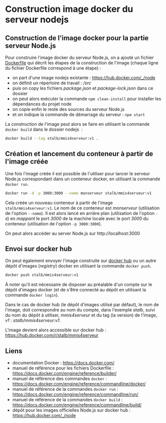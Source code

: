 # Construction image docker du serveur nodejs

## Construction de l'image docker pour la partie serveur Node.js

Pour construire l'image docker du serveur Node.js, 
on a ajouté un fichier [Dockerfile](Dockerfile)
qui décrit les étapes de la construction de l'image 
(chaque ligne du fichier Dockerfile correspond à une étape) :
- on part d'une image nodejs existante : https://hub.docker.com/_/node
- on définit un répertoire de travail : */src*
- puis on copy les fichiers *package.json* et *package-lock.json* dans ce dossier
- on peut alors exécuter la commande `npm clean-install` 
  pour installer les dépendances du projet node
- on copie enfin le reste des sources du serveur Node.js
- et on indique la commande de démarrage du serveur : `npm start`

La construction de l'image peut alors se faire 
en utilisant la commande `docker build` dans le dossier nodejs  : 

```bash
docker build --tag stalb/mmis4serveur:v1 .
```

## Création et lancement du conteneur à partir de l'image créée

Une fois l'imagé créée il est possible de l'utiliser 
pour lancer le serveur Node.js correspondant 
dans un conteneur docker, en utilisant la commande `docker run`. 

```bash
docker run -d -p 3000:3000 --name monserveur stalb/mmis4serveur:v1 
```

Cela créée un nouveau conteneur à partir de l'image `stalb/mmis4serveur:v1`. 
Le nom de ce conteneur est *monserveur* (utilisation de l'option `--name`). 
Il est alors lancé en arrière plan (utilisation de l'option `-d`) en 
*mappant* le port *3000* de la machine locale avec le port *3000* du conteneur 
(utilisation de l'option `-p 3000:3000`).

On peut alors accéder au server Node.js sur http://localhost:3000

## Envoi sur **docker hub**

On peut également envoyer l'image construite sur [docker hub](https://hub.docker.com/) 
ou un autre dépôt d'images (*registry*) docker en utilisant la commande `docker push`. 

```bash
docker push stalb/mmis4serveur:v1
```

À noter qu'il est nécessaire de disposer au préalable d'un compte sur le dépôt d'images docker 
(et de s'̂être connecté au dépôt en utilisant la commande `docker login`).

Dans le cas de docker hub (le dépôt d'images utilisé par défaut), 
le nom de l'image, doit correspondre au nom du compte, dans l'exemple *stalb*, 
suivi du nom du dépôt à utiliser, *mmis4serveur* et du tag (la version) de l'image, *v1* : 
*stalb/mmis4serveur:v1*. 

L'image devient alors accessible sur docker hub : 
https://hub.docker.com/r/stalb/mmis4serveur

## Liens

- documentation Docker : https://docs.docker.com/
- manuel de référence pour les fichiers Dockerfile : 
  https://docs.docker.com/engine/reference/builder/
- manuel de référence des commandes `docker` : 
  https://docs.docker.com/engine/reference/commandline/docker/
- manuel de référence de la commandes `docker run` : 
  https://docs.docker.com/engine/reference/commandline/run/
- manuel de référence de la commandes `docker build` : 
  https://docs.docker.com/engine/reference/commandline/build/
- dépôt pour les images officielles Node.js sur docker hub :
  https://hub.docker.com/_/node

